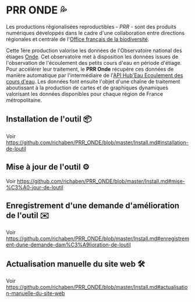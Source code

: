 # PRR ONDE 💦

Les productions régionalisées reproductibles - *PRR* - sont des produits numériques développés dans le cadre d'une collaboration entre directions régionales et centrale de l'[Office français de la biodiversité](https://www.ofb.gouv.fr/). 

Cette 1ère production valorise les données de l'Observatoire national des étiages [Onde](https://onde.eaufrance.fr/). Cet observatoire met à disposition les données issues de l'observation de l'écoulement des petits cours d'eau en période d'étiage. Pour accélérer leur traitement, le **PRR Onde** récupère ces données de manière automatique par l'intermédiaire de l'[API Hub'Eau Ecoulement des cours d'eau](https://hubeau.eaufrance.fr/page/api-ecoulement). Les données font ensuite l'objet d'une chaîne de traitement aboutissant à la production de cartes et de graphiques dynamiques valorisant les données disponibles pour chaque région de France métropolitaine.

## Installation de l'outil 📦
Voir https://github.com/richaben/PRR_ONDE/blob/master/Install.md#installation-de-loutil

## Mise à jour de l'outil ⚙️
Voir https://github.com/richaben/PRR_ONDE/blob/master/Install.md#mise-%C3%A0-jour-de-loutil

## Enregistrement d'une demande d'amélioration de l'outil ✉️
Voir https://github.com/richaben/PRR_ONDE/blob/master/Install.md#enregistrement-dune-demande-dam%C3%A9lioration-de-loutil

## Actualisation manuelle du site web 🛠
Voir https://github.com/richaben/PRR_ONDE/blob/master/Install.md#actualisation-manuelle-du-site-web
